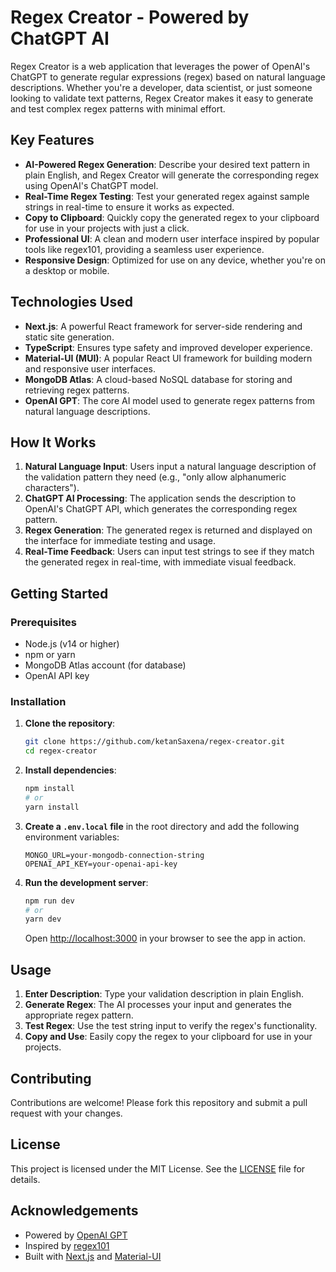 # Regex Creator - Powered by ChatGPT AI

Regex Creator is a web application that leverages the power of OpenAI's ChatGPT to generate regular expressions (regex) based on natural language descriptions. Whether you're a developer, data scientist, or just someone looking to validate text patterns, Regex Creator makes it easy to generate and test complex regex patterns with minimal effort.

## Key Features

- **AI-Powered Regex Generation**: Describe your desired text pattern in plain English, and Regex Creator will generate the corresponding regex using OpenAI's ChatGPT model.
- **Real-Time Regex Testing**: Test your generated regex against sample strings in real-time to ensure it works as expected.
- **Copy to Clipboard**: Quickly copy the generated regex to your clipboard for use in your projects with just a click.
- **Professional UI**: A clean and modern user interface inspired by popular tools like regex101, providing a seamless user experience.
- **Responsive Design**: Optimized for use on any device, whether you're on a desktop or mobile.

## Technologies Used

- **Next.js**: A powerful React framework for server-side rendering and static site generation.
- **TypeScript**: Ensures type safety and improved developer experience.
- **Material-UI (MUI)**: A popular React UI framework for building modern and responsive user interfaces.
- **MongoDB Atlas**: A cloud-based NoSQL database for storing and retrieving regex patterns.
- **OpenAI GPT**: The core AI model used to generate regex patterns from natural language descriptions.

## How It Works

1. **Natural Language Input**: Users input a natural language description of the validation pattern they need (e.g., "only allow alphanumeric characters").
2. **ChatGPT AI Processing**: The application sends the description to OpenAI's ChatGPT API, which generates the corresponding regex pattern.
3. **Regex Generation**: The generated regex is returned and displayed on the interface for immediate testing and usage.
4. **Real-Time Feedback**: Users can input test strings to see if they match the generated regex in real-time, with immediate visual feedback.

## Getting Started

### Prerequisites

- Node.js (v14 or higher)
- npm or yarn
- MongoDB Atlas account (for database)
- OpenAI API key

### Installation

1. **Clone the repository**:
    ```bash
    git clone https://github.com/ketanSaxena/regex-creator.git
    cd regex-creator
    ```

2. **Install dependencies**:
    ```bash
    npm install
    # or
    yarn install
    ```

3. **Create a `.env.local` file** in the root directory and add the following environment variables:
    ```plaintext
    MONGO_URL=your-mongodb-connection-string
    OPENAI_API_KEY=your-openai-api-key
    ```

4. **Run the development server**:
    ```bash
    npm run dev
    # or
    yarn dev
    ```
    Open [http://localhost:3000](http://localhost:3000) in your browser to see the app in action.

## Usage

1. **Enter Description**: Type your validation description in plain English.
2. **Generate Regex**: The AI processes your input and generates the appropriate regex pattern.
3. **Test Regex**: Use the test string input to verify the regex's functionality.
4. **Copy and Use**: Easily copy the regex to your clipboard for use in your projects.

## Contributing

Contributions are welcome! Please fork this repository and submit a pull request with your changes.

## License

This project is licensed under the MIT License. See the [LICENSE](LICENSE) file for details.

## Acknowledgements

- Powered by [OpenAI GPT](https://beta.openai.com/)
- Inspired by [regex101](https://regex101.com/)
- Built with [Next.js](https://nextjs.org/) and [Material-UI](https://mui.com/)

